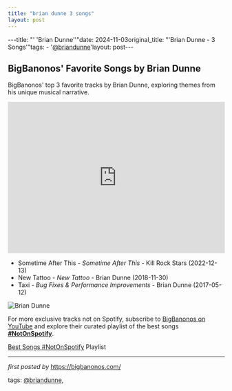 ```yaml
---
title: "brian dunne 3 songs"
layout: post
---
```

---title: "' 'Brian Dunne''"date: 2024-11-03original_title: "'Brian Dunne - 3 Songs'"tags:  - '[@briandunne](/tags/briandunne/)'layout: post---<h2>BigBanonos' Favorite Songs by Brian Dunne</h2> <!-- Search Description --><p>BigBanonos' top 3 favorite tracks by Brian Dunne, exploring themes from his unique musical narrative.</p> <!-- Spotify Playlist Embed --><iframe src="https://open.spotify.com/embed/playlist/6GQ1Zh4clNfxNxDZW3pTPv?utm_source=generator" width="100%" height="352" frameBorder="0" allowfullscreen="" allow="autoplay; clipboard-write; encrypted-media; fullscreen; picture-in-picture" loading="lazy"></iframe> <!-- Song Listings --><ul> <li>Sometime After This - <em>Sometime After This</em> - Kill Rock Stars (2022-12-13)</li> <li>New Tattoo - <em>New Tattoo</em> - Brian Dunne (2018-11-30)</li> <li>Taxi - <em>Bug Fixes & Performance Improvements</em> - Brian Dunne (2017-05-12)</li></ul> <!-- Image --><img src="https://i.ytimg.com/vi/p1pt_r1OsQc/hq720.jpg?sqp=-oaymwEhCK4FEIIDSFryq4qpAxMIARUAAAAASometimeAfterThis" alt="Brian Dunne"/><!--Subscribe and Playlist Links--><div>    <p>For more exclusive tracks not on Spotify, subscribe to <a href="https://www.youtube.com/[@BigBanonos](/tags/BigBanonos/)" target="_blank">BigBanonos on YouTube</a> and explore their curated playlist of the best songs <strong>[#NotOnSpotify](/tags/NotOnSpotify/)</strong>.</p>    <p><a href="https://www.youtube.com/playlist?list=PLtuNtuTatqI0kFahUCbtbfenC_ET5O_tr" target="_blank">Best Songs [#NotOnSpotify](/tags/NotOnSpotify/) Playlist<br /></a></p></div><hr /><p><em>first posted by</em> <a href="https://bigbanonos.com/" rel="noopener" target="_new">https://bigbanonos.com/</a></p><p>tags: [@briandunne](/tags/briandunne/),</p>